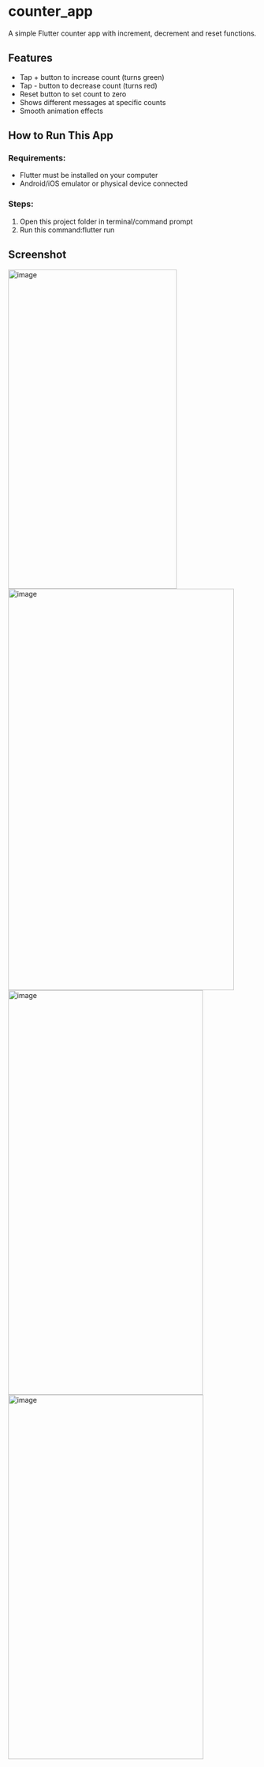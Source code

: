 # counter_app
A simple Flutter counter app with increment, decrement and reset functions.

## Features
- Tap + button to increase count (turns green)
- Tap - button to decrease count (turns red)
- Reset button to set count to zero
- Shows different messages at specific counts
- Smooth animation effects

## How to Run This App
### Requirements:
- Flutter must be installed on your computer
- Android/iOS emulator or physical device connected
### Steps:
1. Open this project folder in terminal/command prompt
2. Run this command:flutter run





## Screenshot
<img width="342" height="646" alt="image" src="https://github.com/user-attachments/assets/1bb72490-196d-4a44-9a7f-7fd9cb6cfd83" />
<img width="458" height="813" alt="image" src="https://github.com/user-attachments/assets/84f98cfa-2764-4796-bdd6-9320201204ab" />
<img width="395" height="819" alt="image" src="https://github.com/user-attachments/assets/a79a781c-75bc-4fb2-98c4-f1f25758d03a" />
<img width="396" height="738" alt="image" src="https://github.com/user-attachments/assets/3dac9194-8764-4c81-9aa7-fcfdc73a6f6a" />



